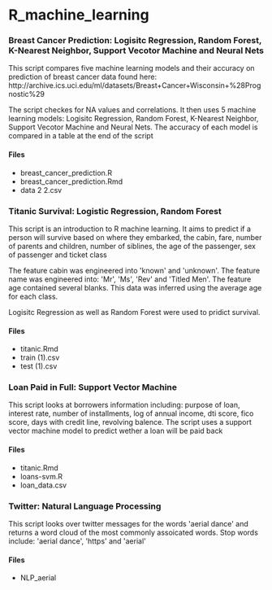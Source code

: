 # R_machine_learning
<h3>Breast Cancer Prediction: Logisitc Regression, Random Forest, K-Nearest Neighbor, Support Vecotor Machine and Neural Nets</h3>
<p>This script compares five machine learning models and their accuracy on prediction of breast cancer data found here:  http://archive.ics.uci.edu/ml/datasets/Breast+Cancer+Wisconsin+%28Prognostic%29</p>
<p>The script checkes for NA values and correlations. It then uses 5 machine learning models: Logisitc Regression, Random Forest, K-Nearest Neighbor, Support Vecotor Machine and Neural Nets. The accuracy of each model is compared in a table at the end of the script</p>
<h4>Files</h4>
<ul>
  <li>breast_cancer_prediction.R</li>
  <li>breast_cancer_prediction.Rmd</li>
  <li>data 2 2.csv</li>
</ul>

<h3>Titanic Survival: Logistic Regression, Random Forest</h3>
<p>This script is an introduction to R machine learning. It aims to predict if a person will survive based on where they embarked, the cabin, fare, number of parents and children, number of siblines, the age of the passenger, sex of passenger and ticket class</p>
<p>The feature cabin was engineered into 'known' and 'unknown'. The feature name was engineered into: 'Mr', 'Ms', 'Rev' and 'Titled Men'. The feature age contained several blanks. This data was inferred using the average age for each class.</p>
<p>Logisitc Regression as well as Random Forest were used to pridict survival.</p>
<h4>Files</h4>
<ul>
  <li>titanic.Rmd</li>
  <li>train (1).csv</li>
  <li>test (1).csv</li>
</ul>

<h3>Loan Paid in Full: Support Vector Machine</h3>
<p>This script looks at borrowers information including: purpose of loan, interest rate, number of installments, log of annual income, dti score, fico score, days with credit line, revolving balence. The script uses a support vector machine model to predict wether a loan will be paid back</p>
<h4>Files</h4>
<ul>
  <li>titanic.Rmd</li>
  <li>loans-svm.R</li>
  <li>loan_data.csv</li>
</ul>

<h3>Twitter: Natural Language Processing</h3>
<p>This script looks over twitter messages for the words 'aerial dance' and returns a word cloud of the most commonly assoicated words. Stop words include: 'aerial dance', 'https' and 'aerial'</p>
<h4>Files</h4>
<ul>
  <li>NLP_aerial</li>
</ul>

